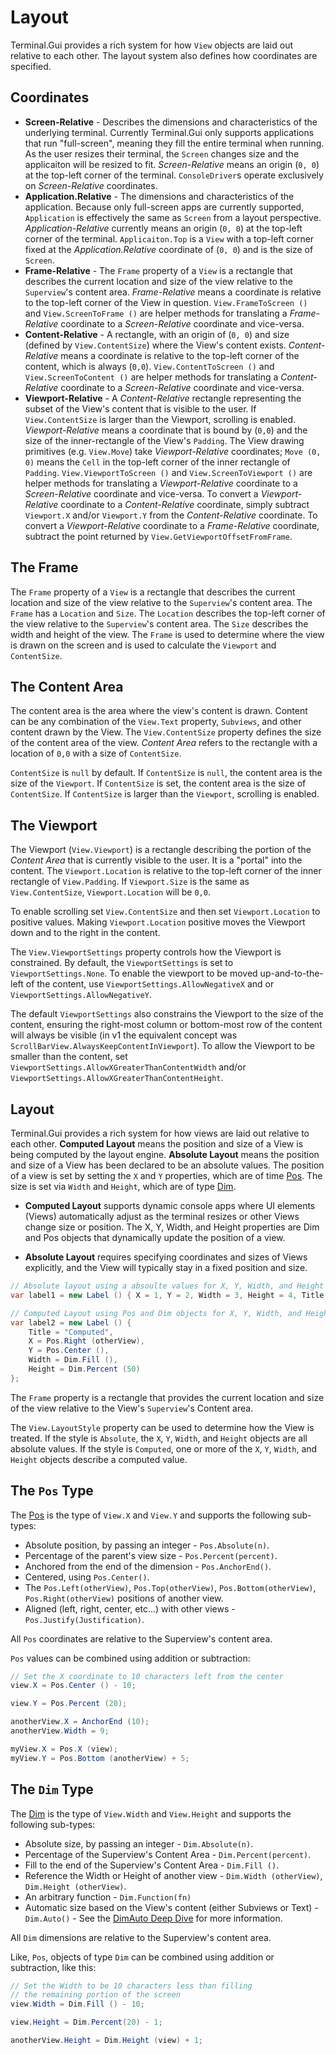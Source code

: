 # Layout

Terminal.Gui provides a rich system for how `View` objects are laid out relative to each other. The layout system also defines how coordinates are specified.

## Coordinates


* **Screen-Relative** - Describes the dimensions and characteristics of the underlying terminal. Currently Terminal.Gui only supports applications that run "full-screen", meaning they fill the entire terminal when running. As the user resizes their terminal, the `Screen` changes size and the applicaiton will be resized to fit. *Screen-Relative* means an origin (`0, 0`) at the top-left corner of the terminal. `ConsoleDriver`s operate exclusively on *Screen-Relative* coordinates.
* **Application.Relative** - The dimensions and characteristics of the application. Because only full-screen apps are currently supported, `Application` is effectively the same as `Screen` from a layout perspective. *Application-Relative* currently means an origin (`0, 0`) at the top-left corner of the terminal. `Applicaiton.Top` is a `View` with a top-left corner fixed at the *Application.Relative* coordinate of (`0, 0`) and is the size of `Screen`.
* **Frame-Relative**  - The `Frame` property of a `View` is a rectangle that describes the current location and size of the view relative to the `Superview`'s content area. *Frame-Relative* means a coordinate is relative to the top-left corner of the View in question. `View.FrameToScreen ()` and `View.ScreenToFrame ()` are helper methods for translating a *Frame-Relative* coordinate to a *Screen-Relative* coordinate and vice-versa.
* **Content-Relative** - A rectangle, with an origin of (`0, 0`) and size (defined by `View.ContentSize`) where the View's content exists. *Content-Relative* means a coordinate is relative to the top-left corner of the content, which is always (`0,0`). `View.ContentToScreen ()` and `View.ScreenToContent ()` are helper methods for translating a *Content-Relative* coordinate to a *Screen-Relative* coordinate and vice-versa.
* **Viewport-Relative** - A *Content-Relative* rectangle representing the subset of the View's content that is visible to the user. If `View.ContentSize` is larger than the Viewport, scrolling is enabled. *Viewport-Relative* means a coordinate that is bound by (`0,0`) and the size of the inner-rectangle of the View's `Padding`. The View drawing primitives (e.g. `View.Move`) take *Viewport-Relative* coordinates; `Move (0, 0)` means the `Cell` in the top-left corner of the inner rectangle of `Padding`. `View.ViewportToScreen ()` and `View.ScreenToViewport ()` are helper methods for translating a *Viewport-Relative* coordinate to a *Screen-Relative* coordinate and vice-versa. To convert a *Viewport-Relative* coordinate to a *Content-Relative* coordinate, simply subtract `Viewport.X` and/or `Viewport.Y` from the *Content-Relative* coordinate. To convert a *Viewport-Relative* coordinate to a *Frame-Relative* coordinate, subtract the point returned by `View.GetViewportOffsetFromFrame`.

## The Frame

The `Frame` property of a `View` is a rectangle that describes the current location and size of the view relative to the `Superview`'s content area. The `Frame`  has a `Location` and `Size`. The `Location` describes the top-left corner of the view relative to the `Superview`'s content area. The `Size` describes the width and height of the view. The `Frame` is used to determine where the view is drawn on the screen and is used to calculate the `Viewport` and `ContentSize`.

## The Content Area

 The content area is the area where the view's content is drawn. Content can be any combination of the `View.Text` property, `Subviews`, and other content drawn by the View. The `View.ContentSize` property defines the size of the content area of the view. *Content Area* refers to the rectangle with a location of `0,0` with a size of `ContentSize`.

 `ContentSize` is `null` by default. If `ContentSize` is `null`, the content area is the size of the `Viewport`. If `ContentSize` is set, the content area is the size of `ContentSize`. If `ContentSize` is larger than the `Viewport`, scrolling is enabled. 

## The Viewport

The Viewport (`View.Viewport`) is a rectangle describing the portion of the *Content Area* that is currently visible to the user. It is a "portal" into the content. The `Viewport.Location` is relative to the top-left corner of the inner rectangle of `View.Padding`. If `Viewport.Size` is the same as `View.ContentSize`, `Viewport.Location` will be `0,0`. 

To enable scrolling set `View.ContentSize` and then set `Viewport.Location` to positive values. Making `Viewport.Location` positive moves the Viewport down and to the right in the content. 

The `View.ViewportSettings` property controls how the Viewport is constrained. By default, the `ViewportSettings` is set to `ViewportSettings.None`. To enable the viewport to be moved up-and-to-the-left of the content, use `ViewportSettings.AllowNegativeX` and or `ViewportSettings.AllowNegativeY`. 

The default `ViewportSettings` also constrains the Viewport to the size of the content, ensuring the right-most column or bottom-most row of the content will always be visible (in v1 the equivalent concept was `ScrollBarView.AlwaysKeepContentInViewport`). To allow the Viewport to be smaller than the content, set `ViewportSettings.AllowXGreaterThanContentWidth` and/or `ViewportSettings.AllowXGreaterThanContentHeight`.

## Layout

Terminal.Gui provides a rich system for how views are laid out relative to each other. **Computed Layout** means the position and size of a View is being computed by the layout engine. **Absolute Layout** means the position and size of a View has been declared to be an absolute values. The position of a view is set by setting the `X` and `Y` properties, which are of time [Pos](~/api/Terminal.Gui.Pos.yml). The size is set via `Width` and `Height`, which are of type [Dim](~/api/Terminal.Gui.Dim.yml).

* **Computed Layout** supports dynamic console apps where UI elements (Views) automatically adjust as the terminal resizes or other Views change size or position. The X, Y, Width, and Height properties are Dim and Pos objects that dynamically update the position of a view.

* **Absolute Layout** requires specifying coordinates and sizes of Views explicitly, and the View will typically stay in a fixed position and size.

```cs
// Absolute layout using a absoulte values for X, Y, Width, and Height
var label1 = new Label () { X = 1, Y = 2, Width = 3, Height = 4, Title = "Absolute")

// Computed Layout using Pos and Dim objects for X, Y, Width, and Height
var label2 = new Label () {
    Title = "Computed",
    X = Pos.Right (otherView),
    Y = Pos.Center (),
    Width = Dim.Fill (),
    Height = Dim.Percent (50)
};
```

The `Frame` property is a rectangle that provides the current location and size of the view relative to the View's `Superview`'s Content area. 

The `View.LayoutStyle` property can be used to determine how the View is treated. If the style is `Absolute`, the `X`, `Y`, `Width`, and `Height` objects are all absolute values. If the style is `Computed`, one or more of the `X`, `Y`, `Width`, and `Height` objects describe a computed value.

## The `Pos` Type

The [Pos](~/api/Terminal.Gui.Pos.yml) is the type of `View.X` and `View.Y` and supports the following sub-types:

* Absolute position, by passing an integer - `Pos.Absolute(n)`.
* Percentage of the parent's view size - `Pos.Percent(percent)`.
* Anchored from the end of the dimension - `Pos.AnchorEnd()`.
* Centered, using `Pos.Center()`.
* The `Pos.Left(otherView)`, `Pos.Top(otherView)`, `Pos.Bottom(otherView)`, `Pos.Right(otherView)` positions of another view.
* Aligned (left, right, center, etc...) with other views - `Pos.Justify(Justification)`.

All `Pos` coordinates are relative to the Superview's content area.

`Pos` values can be combined using addition or subtraction:

```cs
// Set the X coordinate to 10 characters left from the center
view.X = Pos.Center () - 10;

view.Y = Pos.Percent (20);

anotherView.X = AnchorEnd (10);
anotherView.Width = 9;

myView.X = Pos.X (view);
myView.Y = Pos.Bottom (anotherView) + 5;
```
## The `Dim` Type

The [Dim](~/api/Terminal.Gui.Dim.yml) is the type of `View.Width` and `View.Height` and supports the following sub-types:

* Absolute size, by passing an integer - `Dim.Absolute(n)`.
* Percentage of the Superview's Content Area  - `Dim.Percent(percent)`.
* Fill to the end of the Superview's Content Area - `Dim.Fill ()`.
* Reference the Width or Height of another view - `Dim.Width (otherView)`, `Dim.Height (otherView)`.
* An arbitrary function - `Dim.Function(fn)`
* Automatic size based on the View's content (either Subviews or Text) - `Dim.Auto()` - See the [DimAuto Deep Dive](dimauto.md) for more information.

All `Dim` dimensions are relative to the Superview's content area.

Like, `Pos`, objects of type `Dim` can be combined using addition or subtraction, like this:

```cs
// Set the Width to be 10 characters less than filling 
// the remaining portion of the screen
view.Width = Dim.Fill () - 10;

view.Height = Dim.Percent(20) - 1;

anotherView.Height = Dim.Height (view) + 1;
```

